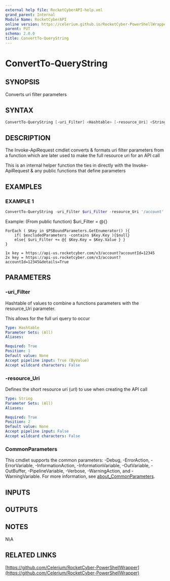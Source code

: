 ```yaml
---
external help file: RocketCyberAPI-help.xml
grand_parent: Internal
Module Name: RocketCyberAPI
online version: https://celerium.github.io/RocketCyber-PowerShellWrapper/site/Internal/ConvertTo-QueryString.html
parent: PUT
schema: 2.0.0
title: ConvertTo-QueryString
---
```


# ConvertTo-QueryString

## SYNOPSIS
Converts uri filter parameters

## SYNTAX

```powershell
ConvertTo-QueryString [-uri_Filter] <Hashtable> [-resource_Uri] <String> [<CommonParameters>]
```

## DESCRIPTION
The Invoke-ApiRequest cmdlet converts & formats uri filter parameters
from a function which are later used to make the full resource uri for
an API call

This is an internal helper function the ties in directly with the
Invoke-ApiRequest & any public functions that define parameters

## EXAMPLES

### EXAMPLE 1
```powershell
ConvertTo-QueryString -uri_Filter $uri_Filter -resource_Uri '/account'
```

Example: (From public function)
    $uri_Filter = @{}

    ForEach ( $Key in $PSBoundParameters.GetEnumerator() ){
        if( $excludedParameters -contains $Key.Key ){$null}
        else{ $uri_Filter += @{ $Key.Key = $Key.Value } }
    }

    1x key = https://api-us.rocketcyber.com/v3/account?accountId=12345
    2x key = https://api-us.rocketcyber.com/v3/account?accountId=12345&details=True

## PARAMETERS

### -uri_Filter
Hashtable of values to combine a functions parameters with
the resource_Uri parameter.

This allows for the full uri query to occur

```yaml
Type: Hashtable
Parameter Sets: (All)
Aliases:

Required: True
Position: 1
Default value: None
Accept pipeline input: True (ByValue)
Accept wildcard characters: False
```

### -resource_Uri
Defines the short resource uri (url) to use when creating the API call

```yaml
Type: String
Parameter Sets: (All)
Aliases:

Required: True
Position: 2
Default value: None
Accept pipeline input: False
Accept wildcard characters: False
```

### CommonParameters
This cmdlet supports the common parameters: -Debug, -ErrorAction, -ErrorVariable, -InformationAction, -InformationVariable, -OutVariable, -OutBuffer, -PipelineVariable, -Verbose, -WarningAction, and -WarningVariable. For more information, see [about_CommonParameters](http://go.microsoft.com/fwlink/?LinkID=113216).

## INPUTS

## OUTPUTS

## NOTES
N\A

## RELATED LINKS

[https://github.com/Celerium/RocketCyber-PowerShellWrapper](https://github.com/Celerium/RocketCyber-PowerShellWrapper)


